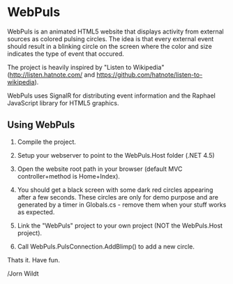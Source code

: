 # WebPuls

WebPuls is an animated HTML5 website that displays activity from external sources as colored pulsing circles. The idea
is that every external event should result in a blinking circle on the screen where the color and size indicates the
type of event that occured.

The project is heavily inspired by "Listen to Wikipedia" (http://listen.hatnote.com/ and https://github.com/hatnote/listen-to-wikipedia).

WebPuls uses SignalR for distributing event information and the Raphael JavaScript library for HTML5 graphics.

## Using WebPuls

1. Compile the project.

2. Setup your webserver to point to the WebPuls.Host folder (.NET 4.5)

3. Open the website root path in your browser (default MVC controller+method is Home+Index).

4. You should get a black screen with some dark red circles appearing after a few seconds. These circles are
   only for demo purpose and are generated by a timer in Globals.cs - remove them when your stuff works as expected.

5. Link the "WebPuls" project to your own project (NOT the WebPuls.Host project).

6. Call WebPuls.PulsConnection.AddBlimp() to add a new circle.

Thats it. Have fun.

/Jorn Wildt